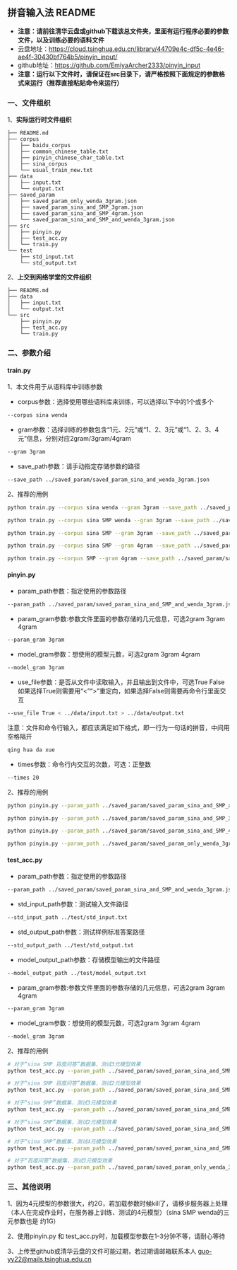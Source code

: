 ## 拼音输入法 README

- **注意：请前往清华云盘或github下载该总文件夹，里面有运行程序必要的参数文件，以及训练必要的语料文件**
- 云盘地址：https://cloud.tsinghua.edu.cn/library/44709e4c-df5c-4e46-ae4f-30430bf764b5/pinyin_input/
- github地址：https://github.com/EmiyaArcher2333/pinyin_input
- **注意：运行以下文件时，请保证在src目录下，请严格按照下面规定的参数格式来运行（推荐直接粘贴命令来运行）**

### 一、文件组织

1、**实际运行时文件组织**

```
├── README.md
├── corpus
│   ├── baidu_corpus
│   ├── common_chinese_table.txt
│   ├── pinyin_chinese_char_table.txt
│   ├── sina_corpus
│   └── usual_train_new.txt
├── data
│   ├── input.txt
│   └── output.txt
├── saved_param
│   ├── saved_param_only_wenda_3gram.json
│   ├── saved_param_sina_and_SMP_3gram.json
│   ├── saved_param_sina_and_SMP_4gram.json
│   └── saved_param_sina_and_SMP_and_wenda_3gram.json
├── src
│   ├── pinyin.py
│   ├── test_acc.py
│   └── train.py
└── test
    ├── std_input.txt
    └── std_output.txt
```

2、**上交到网络学堂的文件组织**

```
├── README.md
├── data
│   ├── input.txt
│   └── output.txt
└── src
    ├── pinyin.py
    ├── test_acc.py
    └── train.py
```

### 二、参数介绍

#### train.py

1、本文件用于从语料库中训练参数

- corpus参数：选择使用哪些语料库来训练，可以选择以下中的1个或多个

```bash
--corpus sina wenda
```

- gram参数：选择训练的参数包含“1元、2元”或“1、2、3元”或“1、2、3、4元”信息，分别对应2gram/3gram/4gram

```bash
--gram 3gram
```

- save_path参数：请手动指定存储参数的路径

```bash
--save_path ../saved_param/saved_param_sina_and_wenda_3gram.json
```

2、推荐的用例

```bash
python train.py --corpus sina wenda --gram 3gram --save_path ../saved_param/saved_param_sina_and_wenda_3gram.json

python train.py --corpus sina SMP wenda --gram 3gram --save_path ../saved_param/saved_param_sina_and_SMP_and_wenda_3gram.json

python train.py --corpus sina SMP --gram 3gram --save_path ../saved_param/saved_param_sina_and_SMP_3gram.json

python train.py --corpus sina SMP --gram 4gram --save_path ../saved_param/saved_param_sina_and_SMP_4gram.json

python train.py --corpus SMP --gram 4gram --save_path ../saved_param/saved_param_SMP_4gram.json
```

#### pinyin.py

- param_path参数：指定使用的参数路径

```bash
--param_path ../saved_param/saved_param_sina_and_SMP_and_wenda_3gram.json
```

- param_gram参数:参数文件里面的参数存储的几元信息，可选2gram 3gram 4gram

```bash
--param_gram 3gram
```

- model_gram参数：想使用的模型元数，可选2gram 3gram 4gram

```bash
--model_gram 3gram
```

- use_file参数：是否从文件中读取输入，并且输出到文件中，可选True False 如果选择True则需要用“<”“>”重定向，如果选择False则需要再命令行里面交互

```bash
--use_file True < ../data/input.txt > ../data/output.txt
```

注意：文件和命令行输入，都应该满足如下格式，即一行为一句话的拼音，中间用空格隔开

```python
qing hua da xue
```

- times参数：命令行内交互的次数，可选：正整数

```bash
--times 20
```

2、推荐的用例

```bash
python pinyin.py --param_path ../saved_param/saved_param_sina_and_SMP_and_wenda_3gram.json --param_gram 3gram --model_gram 3gram --use_file True < ../data/input.txt > ../data/output.txt

python pinyin.py --param_path ../saved_param/saved_param_sina_and_SMP_3gram.json --param_gram 3gram --model_gram 3gram --use_file True < ../data/input.txt > ../data/output.txt

python pinyin.py --param_path ../saved_param/saved_param_sina_and_SMP_4gram.json --param_gram 4gram --model_gram 4gram --use_file True < ../data/input.txt > ../data/output.txt

python pinyin.py --param_path ../saved_param/saved_param_only_wenda_3gram.json --param_gram 3gram --model_gram 3gram --use_file True < ../data/input.txt > ../data/output.txt
```

#### test_acc.py

- param_path参数：指定使用的参数路径

```bash
--param_path ../saved_param/saved_param_sina_and_SMP_and_wenda_3gram.json
```

- std_input_path参数：测试输入文件路径

```bash
--std_input_path ../test/std_input.txt
```

- std_output_path参数：测试样例标准答案路径

```bash
--std_output_path ../test/std_output.txt
```

- model_output_path参数：存储模型输出的文件路径

```bash
--model_output_path ../test/model_output.txt
```

- param_gram参数:参数文件里面的参数存储的几元信息，可选2gram 3gram 4gram

```bash
--param_gram 3gram
```

- model_gram参数：想使用的模型元数，可选2gram 3gram 4gram

```bash
--model_gram 3gram
```

2、推荐的用例

```bash
# 对于“sina SMP 百度问答”数据集，测试3元模型效果
python test_acc.py --param_path ../saved_param/saved_param_sina_and_SMP_and_wenda_3gram.json --std_input_path ../test/std_input.txt --std_output_path ../test/std_output.txt --model_output_path ../test/model_output.txt --param_gram 3gram --model_gram 3gram 

# 对于“sina SMP 百度问答”数据集，测试2元模型效果
python test_acc.py --param_path ../saved_param/saved_param_sina_and_SMP_and_wenda_3gram.json --std_input_path ../test/std_input.txt --std_output_path ../test/std_output.txt --model_output_path ../test/model_output.txt --param_gram 3gram --model_gram 2gram  

# 对于“sina SMP”数据集，测试3元模型效果
python test_acc.py --param_path ../saved_param/saved_param_sina_and_SMP_3gram.json --std_input_path ../test/std_input.txt --std_output_path ../test/std_output.txt --model_output_path ../test/model_output.txt --param_gram 3gram --model_gram 3gram  

# 对于“sina SMP”数据集，测试2元模型效果
python test_acc.py --param_path ../saved_param/saved_param_sina_and_SMP_3gram.json --std_input_path ../test/std_input.txt --std_output_path ../test/std_output.txt --model_output_path ../test/model_output.txt --param_gram 3gram --model_gram 2gram  

# 对于“sina SMP”数据集，测试4元模型效果
python test_acc.py --param_path ../saved_param/saved_param_sina_and_SMP_4gram.json --std_input_path ../test/std_input.txt --std_output_path ../test/std_output.txt --model_output_path ../test/model_output.txt --param_gram 3gram --model_gram 4gram

# 对于“百度问答”数据集，测试3元模型效果
python test_acc.py --param_path ../saved_param/saved_param_only_wenda_3gram.json --std_input_path ../test/std_input.txt --std_output_path ../test/std_output.txt --model_output_path ../test/model_output.txt --param_gram 3gram --model_gram 3gram
```

### 三、其他说明

1、因为4元模型的参数很大，约2G，若加载参数时候kill了，请移步服务器上处理（本人在完成作业时，在服务器上训练、测试的4元模型）（sina SMP wenda的三元参数也是 约1G）

2、使用pinyin.py 和 test_acc.py时，加载模型参数在1-3分钟不等，请耐心等待

3、上传至github或清华云盘的文件可能过期，若过期请邮箱联系本人 guo-yy22@mails.tsinghua.edu.cn
